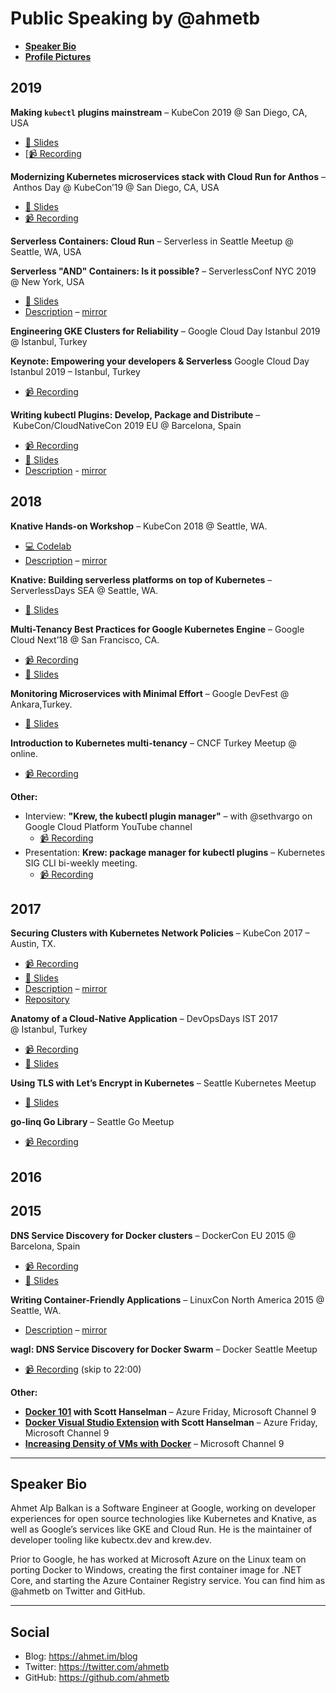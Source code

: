 # Public Speaking by @ahmetb

- **[Speaker Bio](#speaker-bio)**
- **[Profile Pictures](assets/profile-pictures.md)**

## 2019

**Making `kubectl` plugins mainstream** – KubeCon 2019 @ San Diego, CA, USA

- [📜 Slides](https://speakerdeck.com/alp/making-kubectl-plugins-mainstream)
- [[📹 Recording](#) <!-- TODO -->

**Modernizing Kubernetes microservices stack with Cloud Run for Anthos** – Anthos Day @ KubeCon’19 @ San Diego, CA, USA

- [📜 Slides](https://speakerdeck.com/alp/gke)
- [📹 Recording](https://youtu.be/0T5UliS9j8A)

**Serverless Containers: Cloud Run** – Serverless in Seattle Meetup @ Seattle, WA, USA

**Serverless "AND" Containers: Is it possible?** – ServerlessConf NYC 2019 @ New York, USA

- [📜 Slides](https://speakerdeck.com/alp/serverless-and-containers)
- [Description](https://nyc2019.serverlessconf.io/agenda.html#day2) – [mirror](http://web.archive.org/web/20191014222326/https://nyc2019.serverlessconf.io/agenda.html)

**Engineering GKE Clusters for Reliability** – Google Cloud Day Istanbul 2019 @ Istanbul, Turkey

**Keynote: Empowering your developers & Serverless** Google Cloud Day Istanbul 2019 – Istanbul, Turkey

- [📹 Recording](https://youtu.be/5pV_AJnYgzo?t=2840)

**Writing kubectl Plugins: Develop, Package and Distribute** – KubeCon/CloudNativeCon 2019 EU @ Barcelona, Spain

- [📹 Recording](https://www.youtube.com/watch?v=83ITOTsXsHU)
- [📜 Slides](https://speakerdeck.com/alp/writing-kubectl-plugins-develop-package-and-distribute)
- [Description](https://kccnceu19.sched.com/event/767d67e0dd22f8ac69bf63e5ac538cb1) - [mirror](http://archive.is/HjUm1)

## 2018

**Knative Hands-on Workshop** – KubeCon 2018 @ Seattle, WA.

- [💻 Codelab](https://codelabs.developers.google.com/codelabs/knative-intro/)
- [Description](https://kccna18.sched.com/event/IRr7) – [mirror](http://archive.is/wekHD)

**Knative: Building serverless platforms on top of Kubernetes** – ServerlessDays
SEA @ Seattle, WA.

- [📜 Slides](https://speakerdeck.com/alp/knative-building-serverless-experiences-on-top-of-kubernetes)

**Multi-Tenancy Best Practices for Google Kubernetes Engine** – Google Cloud
Next’18 @ San Francisco, CA.

- [📹 Recording](https://youtu.be/RkY8u1_f5yY)
- [📜 Slides](https://speakerdeck.com/alp/multi-tenancy-best-practices-for-google-kubernetes-engine)

**Monitoring Microservices with Minimal Effort** – Google DevFest @
  Ankara,Turkey.

- [📜 Slides](https://speakerdeck.com/alp/monitoring-microservices-with-minimal-effort-gdg-devfest-ankara-2018)

**Introduction to Kubernetes multi-tenancy** – CNCF Turkey Meetup @ online.

- [📹 Recording](https://www.youtube.com/watch?v=9A1gN4WsruY)

**Other:**

- Interview: **"Krew, the kubectl plugin manager"** – with @sethvargo on Google
  Cloud Platform YouTube channel
  - [📹 Recording](https://www.youtube.com/watch?v=NgwXmZxj1Lw)
- Presentation: **Krew: package manager for kubectl plugins** – Kubernetes SIG
  CLI bi-weekly meeting.
  - [📹 Recording](https://www.youtube.com/watch?v=quKpmS3u0qY&feature=youtu.be&t=867)

## 2017

**Securing Clusters with Kubernetes Network Policies** – KubeCon 2017 – Austin,
TX.

- [📹 Recording](https://www.youtube.com/watch?v=3gGpMmYeEO8&t=5s)
- [📜 Slides](https://speakerdeck.com/alp/kubernetes-network-policies)
- [Description](https://kccncna17.sched.com/event/CU8d) – [mirror](http://archive.is/rM7me)
- [Repository](https://github.com/ahmetb/kubernetes-network-policy-recipes)

**Anatomy of a Cloud-Native Application** – DevOpsDays IST 2017 @ Istanbul,
Turkey

- [📹 Recording](https://youtu.be/sR1kRTiSpbc?t=17)
- [📜 Slides](https://speakerdeck.com/alp/anatomy-of-a-cloud-native-application)

**Using TLS with Let’s Encrypt in Kubernetes** – Seattle Kubernetes Meetup

- [📜 Slides](https://speakerdeck.com/alp/lets-encrypt)

**go-linq Go Library** – Seattle Go Meetup

- [📹 Recording](https://www.youtube.com/watch?v=9O1qN_gi5m8)

## 2016

## 2015

**DNS Service Discovery for Docker clusters** – DockerCon EU 2015 @ Barcelona, Spain

- [📹 Recording](https://www.youtube.com/watch?v=WXESsPqC8to)
- [📜 Slides](https://speakerdeck.com/alp/dns-service-discovery-for-docker-swarm-clusters)

**Writing Container-Friendly Applications** – LinuxCon North America 2015 @
Seattle, WA.

- [Description](http://sched.co/44LN) – [mirror](http://archive.is/aXE4S)

**wagl: DNS Service Discovery for Docker Swarm** – Docker Seattle Meetup

- [📹 Recording](https://vimeo.com/143174407) (skip to 22:00)

**Other:**

- **[Docker
  101](https://channel9.msdn.com/Shows/Azure-Friday/Docker-101-with-Ahmet-Alp-Balkan)
  with Scott Hanselman** – Azure Friday, Microsoft Channel 9
- **[Docker Visual Studio Extension](https://channel9.msdn.com/Shows/Azure-Friday/The-Docker-Visual-Studio-Extension-with-Ahmet-Alp-Balkan)
  with Scott Hanselman** – Azure Friday, Microsoft Channel 9
- **[Increasing Density of VMs with Docker](https://channel9.msdn.com/events/Microsoft-Azure/Level-Up-Azure-IaaS-for-IT-Pros/How-to-Implement-Containerization-with-Docker-to-Increase-Density-and-Performance-of-Virtual-Machine)**
  – Microsoft Channel 9

-----

## Speaker Bio

Ahmet Alp Balkan is a Software Engineer at Google, working on developer
experiences for open source technologies like Kubernetes and Knative,
as well as Google’s services like GKE and Cloud Run. He is the maintainer
of developer tooling like kubectx.dev and krew.dev.

Prior to Google, he has worked at Microsoft Azure on the Linux team on porting
Docker to Windows, creating the first container image for .NET Core,
and starting the Azure Container Registry service.
You can find him as @ahmetb on Twitter and GitHub.

-----

## Social

- Blog:    https://ahmet.im/blog
- Twitter: https://twitter.com/ahmetb
- GitHub:  https://github.com/ahmetb
